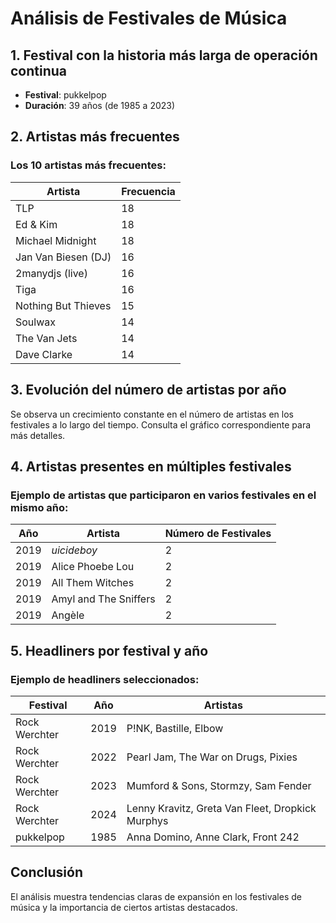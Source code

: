 
# Análisis de Festivales de Música

## 1. Festival con la historia más larga de operación continua
- **Festival**: pukkelpop
- **Duración**: 39 años (de 1985 a 2023)

## 2. Artistas más frecuentes
### Los 10 artistas más frecuentes:
| Artista | Frecuencia |
|---------|------------|
| TLP | 18 |
| Ed & Kim | 18 |
| Michael Midnight | 18 |
| Jan Van Biesen (DJ) | 16 |
| 2manydjs (live) | 16 |
| Tiga | 16 |
| Nothing But Thieves | 15 |
| Soulwax | 14 |
| The Van Jets | 14 |
| Dave Clarke | 14 |

## 3. Evolución del número de artistas por año
Se observa un crecimiento constante en el número de artistas en los festivales a lo largo del tiempo.
Consulta el gráfico correspondiente para más detalles.

## 4. Artistas presentes en múltiples festivales
### Ejemplo de artistas que participaron en varios festivales en el mismo año:
| Año | Artista | Número de Festivales |
|-----|---------|-----------------------|
| 2019 | $uicideboy$ | 2 |
| 2019 | Alice Phoebe Lou | 2 |
| 2019 | All Them Witches | 2 |
| 2019 | Amyl and The Sniffers | 2 |
| 2019 | Angèle | 2 |

## 5. Headliners por festival y año
### Ejemplo de headliners seleccionados:
| Festival | Año | Artistas |
|----------|-----|----------|
| Rock Werchter | 2019 | P!NK, Bastille, Elbow |
| Rock Werchter | 2022 | Pearl Jam, The War on Drugs, Pixies |
| Rock Werchter | 2023 | Mumford & Sons, Stormzy, Sam Fender |
| Rock Werchter | 2024 | Lenny Kravitz, Greta Van Fleet, Dropkick Murphys |
| pukkelpop | 1985 | Anna Domino, Anne Clark, Front 242 |

## Conclusión
El análisis muestra tendencias claras de expansión en los festivales de música y la importancia de ciertos artistas destacados.
